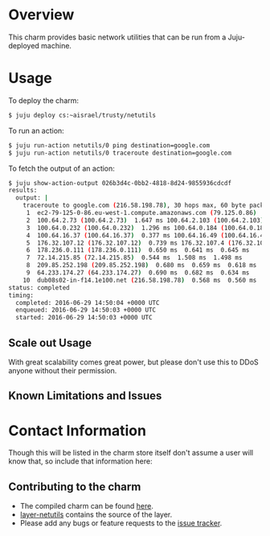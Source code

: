 # Overview

This charm provides basic network utilities that can be run from a Juju-deployed
machine.

# Usage

To deploy the charm:
```bash
$ juju deploy cs:~aisrael/trusty/netutils
```

To run an action:
```bash
$ juju run-action netutils/0 ping destination=google.com
$ juju run-action netutils/0 traceroute destination=google.com
```

To fetch the output of an action:
```bash
$ juju show-action-output 026b3d4c-0bb2-4818-8d24-9855936cdcdf
results:
  output: |
    traceroute to google.com (216.58.198.78), 30 hops max, 60 byte packets
     1  ec2-79-125-0-86.eu-west-1.compute.amazonaws.com (79.125.0.86)  1.431 ms  1.410 ms  1.380 ms
     2  100.64.2.73 (100.64.2.73)  1.647 ms 100.64.2.103 (100.64.2.103)  1.247 ms 100.64.2.121 (100.64.2.121)  1.224 ms
     3  100.64.0.232 (100.64.0.232)  1.296 ms 100.64.0.184 (100.64.0.184)  1.515 ms 100.64.0.234 (100.64.0.234)  1.079 ms
     4  100.64.16.37 (100.64.16.37)  0.377 ms 100.64.16.49 (100.64.16.49)  0.347 ms 100.64.16.1 (100.64.16.1)  0.340 ms
     5  176.32.107.12 (176.32.107.12)  0.739 ms 176.32.107.4 (176.32.107.4)  0.875 ms  0.748 ms
     6  178.236.0.111 (178.236.0.111)  0.650 ms  0.641 ms  0.645 ms
     7  72.14.215.85 (72.14.215.85)  0.544 ms  1.508 ms  1.498 ms
     8  209.85.252.198 (209.85.252.198)  0.680 ms  0.659 ms  0.618 ms
     9  64.233.174.27 (64.233.174.27)  0.690 ms  0.682 ms  0.634 ms
    10  dub08s02-in-f14.1e100.net (216.58.198.78)  0.568 ms  0.560 ms  0.595 ms
status: completed
timing:
  completed: 2016-06-29 14:50:04 +0000 UTC
  enqueued: 2016-06-29 14:50:03 +0000 UTC
  started: 2016-06-29 14:50:03 +0000 UTC
```

## Scale out Usage

With great scalability comes great power, but please don't use this to DDoS anyone without their permission.

## Known Limitations and Issues

# Contact Information

Though this will be listed in the charm store itself don't assume a user will
know that, so include that information here:

## Contributing to the charm

  - The compiled charm can be found [here](https://www.jujucharms.com/u/aisrael/netutils).
  - [layer-netutils](https://www.github.com/AdamIsrael/layer-netutils/) contains the source of the layer.
  - Please add any bugs or feature requests to the [issue tracker](https://www.github.com/AdamIsrael/layer-netutils/issues).
